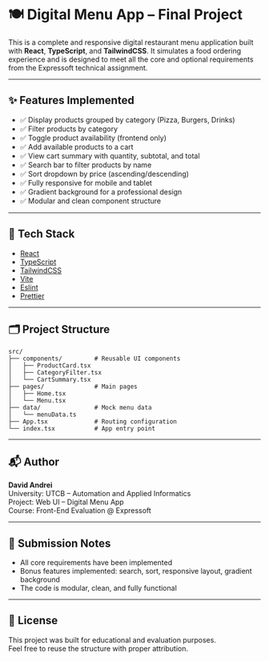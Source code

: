 # 🍽️ Digital Menu App – Final Project

This is a complete and responsive digital restaurant menu application built with **React**, **TypeScript**, and **TailwindCSS**. It simulates a food ordering experience and is designed to meet all the core and optional requirements from the Expressoft technical assignment.

---

## ✨ Features Implemented

- ✅ Display products grouped by category (Pizza, Burgers, Drinks)  
- ✅ Filter products by category  
- ✅ Toggle product availability (frontend only)  
- ✅ Add available products to a cart  
- ✅ View cart summary with quantity, subtotal, and total  
- ✅ Search bar to filter products by name  
- ✅ Sort dropdown by price (ascending/descending)  
- ✅ Fully responsive for mobile and tablet  
- ✅ Gradient background for a professional design  
- ✅ Modular and clean component structure  

---

## 🧠 Tech Stack

- [React](https://reactjs.org/)  
- [TypeScript](https://www.typescriptlang.org/)  
- [TailwindCSS](https://tailwindcss.com/)  
- [Vite](https://vitejs.dev/)  
- [Eslint](https://eslint.org/)  
- [Prettier](https://prettier.io/)  

---


## 🗂️ Project Structure

```
src/
├── components/         # Reusable UI components
│   ├── ProductCard.tsx
│   ├── CategoryFilter.tsx
│   └── CartSummary.tsx
├── pages/              # Main pages
│   ├── Home.tsx
│   └── Menu.tsx
├── data/               # Mock menu data
│   └── menuData.ts
├── App.tsx             # Routing configuration
└── index.tsx           # App entry point
```

---

## 📬 Author

**David Andrei**  
University: UTCB – Automation and Applied Informatics  
Project: Web UI – Digital Menu App  
Course: Front-End Evaluation @ Expressoft  

---

## 📩 Submission Notes

- All core requirements have been implemented  
- Bonus features implemented: search, sort, responsive layout, gradient background  
- The code is modular, clean, and fully functional  

---

## 📘 License

This project was built for educational and evaluation purposes.  
Feel free to reuse the structure with proper attribution.